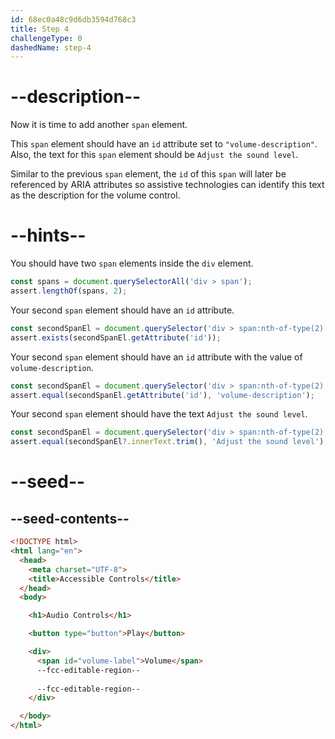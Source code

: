 ```yaml
---
id: 68ec0a48c9d6db3594d768c3
title: Step 4
challengeType: 0
dashedName: step-4
---
```


# --description--

Now it is time to add another `span` element.

This `span` element should have an `id` attribute set to `"volume-description"`.
Also, the text for this `span` element should be `Adjust the sound level`.

Similar to the previous `span` element, the `id` of this `span` will later be referenced by ARIA attributes so assistive technologies can identify this text as the description for the volume control.

# --hints--

You should have two `span` elements inside the `div` element.

```js
const spans = document.querySelectorAll('div > span');
assert.lengthOf(spans, 2);
```

Your second `span` element should have an `id` attribute.

```js
const secondSpanEl = document.querySelector('div > span:nth-of-type(2)');
assert.exists(secondSpanEl.getAttribute('id'));
```

Your second `span` element should have an `id` attribute with the value of `volume-description`.

```js
const secondSpanEl = document.querySelector('div > span:nth-of-type(2)');
assert.equal(secondSpanEl.getAttribute('id'), 'volume-description');
```

Your second `span` element should have the text `Adjust the sound level`.

```js
const secondSpanEl = document.querySelector('div > span:nth-of-type(2)');
assert.equal(secondSpanEl?.innerText.trim(), 'Adjust the sound level');
```

# --seed--

## --seed-contents--

```html
<!DOCTYPE html>
<html lang="en">
  <head>
    <meta charset="UTF-8">
    <title>Accessible Controls</title>
  </head>
  <body>

    <h1>Audio Controls</h1>

    <button type="button">Play</button>

    <div>
      <span id="volume-label">Volume</span>
      --fcc-editable-region--
    
      --fcc-editable-region--
    </div>

  </body>
</html>
```

